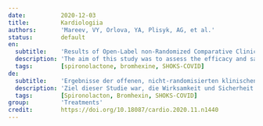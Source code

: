 ```yaml
---
date:          2020-12-03
title:         Kardiologiia
authors:       'Mareev, VY, Orlova, YA, Plisyk, AG, et al.'
status:        default
en:
  subtitle:    'Results of Open-Label non-Randomized Comparative Clinical Trial: "BromhexIne and Spironolactone for CoronаvirUs Infection requiring hospiTalization (BISCUIT)"'
  description: 'The aim of this study was to assess the efficacy and safety of a combination of bromhexine at a dose of 8 mg 4 times a day and spironolactone 50 mg per day in patients with mild and moderate COVID 19.Material and methods It was an open, prospective comparative non-randomized study. 103 patients were included (33 in the bromhexine and spironolactone group and 70 in the control group). All patients had a confirmed 2019 novel coronavirus infection (COVID 19) based on a positive polymerase chain reaction (PCR) for SARS-CoV-2 virus RNA and/or a typical pattern of viral pneumonia on multispiral computed tomography. The severity of lung damage was limited to stage I-II, the level of CRP should not exceed 60 mg/dL and SO2 in the air within 92-98%. The duration of treatment is 10 days.Results The decrease in scores on the SHOKS-COVID scale, which, in addition to assessing the clinical status, the dynamics of CRP (a marker of inflammation), D-dimer (a marker of thrombus formation), and the degree of lung damage on CT (primary endpoint) was statistically significant in both groups and differences between them was not identified. Analysis for the group as a whole revealed a statistically significant reduction in hospitalization time from 10.4 to 9.0 days (by 1.5 days) and fever time from 6.5 to 3.9 days (by 2.5 days). Given the incomplete balance of the groups, the main analysis included 66 patients who were match with using propensity score matching. In matched patients, temperature normalization in the bromhexine/spironolactone group occurred 2 days faster than in the control group. Virus elimination by the 10th day was recorded in all patients in the bromhexine/spironolactone group; the control group viremia continued in 23.3%. The number of patients who had a positive PCR to the SARS-CoV-2 virus on the 10th day of hospitalization or longer (≥10 days) hospitalization in the control group was 20/21 (95.2%), and in the group with bromhexine /spironolactone -14/24 (58.3%). The odds ratio of having a positive PCR or more than ten days of hospitalization was 0.07 with bromhexine and spironolactone versus controls. No side effects were reported in the study group.Conclusion The combination of bromhexine with spironolactone appeared effective in treating a new coronavirus infection by achieving a faster normalization of the clinical condition, lowering the temperature one and a half times faster, and reducing explanatory combine endpoint the viral load or long duration of hospitalization (≥ 10 days).'
  tags:        [spironolactone, bromhexine, SHOKS-COVID]
de:
  subtitle:    'Ergebnisse der offenen, nicht-randomisierten klinischen Vergleichsstudie: "Bromhexin und Spironolacton bei hospitalisierungspflichtiger Coronavirus-Infektion (BISCUIT)"'
  description: 'Ziel dieser Studie war, die Wirksamkeit und Sicherheit einer Kombination aus Bromhexin in einer Dosis von 8 mg viermal täglich und Spironolacton 50 mg pro Tag bei Patienten mit leichter und mittelschwerer COVID 19 zu bewerten.Material und Methoden Es handelte sich um eine offene, prospektive, vergleichende, nicht-randomisierte Studie. 103 Patienten wurden eingeschlossen (33 in der Bromhexin- und Spironolacton-Gruppe und 70 in der Kontrollgruppe). Alle Patienten hatten eine bestätigte 2019 neuartige Coronavirus-Infektion (COVID 19) auf der Grundlage einer positiven Polymerase-Kettenreaktion (PCR) für SARS-CoV-2-Virus-RNA und/oder eines typischen Musters einer viralen Lungenentzündung auf der multispiralen Computertomographie. Der Schweregrad der Lungenschädigung wurde auf das Stadium I-II begrenzt, der CRP-Wert sollte 60 mg/dL nicht überschreiten und der SO2-Gehalt der Luft innerhalb von 92-98 % liegen. Ergebnisse Der Rückgang der Werte auf der SHOKS-COVID-Skala, die neben dem klinischen Status auch die Dynamik von CRP (einem Entzündungsmarker), D-Dimer (einem Marker für die Thrombusbildung) und den Grad der Lungenschädigung im CT (primärer Endpunkt) bewertet, war in beiden Gruppen statistisch signifikant, und es wurden keine Unterschiede zwischen ihnen festgestellt. Die Analyse für die Gesamtgruppe ergab eine statistisch signifikante Verringerung der Krankenhausaufenthaltszeit von 10,4 auf 9,0 Tage (um 1,5 Tage) und der Fieberzeit von 6,5 auf 3,9 Tage (um 2,5 Tage). Angesichts der unvollständigen Ausgewogenheit der Gruppen umfasste die Hauptanalyse 66 Patienten, die mittels Propensity Score Matching angepasst wurden. Bei den gematchten Patienten trat die Temperaturnormalisierung in der Bromhexin/Spironolacton-Gruppe 2 Tage schneller ein als in der Kontrollgruppe. Bei allen Patienten der Bromhexin/Spironolacton-Gruppe wurde bis zum 10. Tag eine Viruseliminierung festgestellt; in der Kontrollgruppe bestand die Virämie bei 23,3 % weiter. Die Zahl der Patienten, die am 10. Tag des Krankenhausaufenthalts oder bei längerem (≥10 Tage) Krankenhausaufenthalt eine positive PCR auf das SARS-CoV-2-Virus hatten, betrug in der Kontrollgruppe 20/21 (95,2 %) und in der Gruppe mit Bromhexin/Spironolacton -14/24 (58,3 %). Das Odds-Ratio für eine positive PCR oder einen Krankenhausaufenthalt von mehr als zehn Tagen lag bei Bromhexin und Spironolacton im Vergleich zur Kontrollgruppe bei 0,07. Die Kombination von Bromhexin mit Spironolacton schien bei der Behandlung einer neuen Coronavirus-Infektion wirksam zu sein, da sie eine schnellere Normalisierung des klinischen Zustands, eine eineinhalbmal schnellere Senkung der Temperatur und eine Verringerung des erklärenden kombinierten Endpunkts, der Viruslast oder der langen Dauer des Krankenhausaufenthalts (≥ 10 Tage), bewirkte.' 
  tags:        [Spironolacton, Bromhexin, SHOKS-COVID]
group:         'Treatments'
credit:        https://doi.org/10.18087/cardio.2020.11.n1440
---
```

